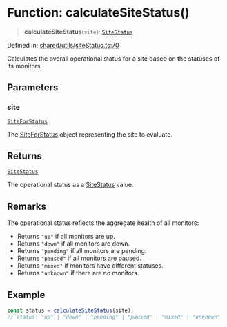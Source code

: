 # Function: calculateSiteStatus()

> **calculateSiteStatus**(`site`): [`SiteStatus`](../../../types/type-aliases/SiteStatus.md)

Defined in: [shared/utils/siteStatus.ts:70](https://github.com/Nick2bad4u/Uptime-Watcher/blob/8a1973382d5fe14c52996ecda381894eb7ecd4a6/shared/utils/siteStatus.ts#L70)

Calculates the overall operational status for a site based on the statuses of its monitors.

## Parameters

### site

[`SiteForStatus`](../../../types/interfaces/SiteForStatus.md)

The [SiteForStatus](../../../types/interfaces/SiteForStatus.md) object representing the site to evaluate.

## Returns

[`SiteStatus`](../../../types/type-aliases/SiteStatus.md)

The operational status as a [SiteStatus](../../../types/type-aliases/SiteStatus.md) value.

## Remarks

The operational status reflects the aggregate health of all monitors:
- Returns `"up"` if all monitors are up.
- Returns `"down"` if all monitors are down.
- Returns `"pending"` if all monitors are pending.
- Returns `"paused"` if all monitors are paused.
- Returns `"mixed"` if monitors have different statuses.
- Returns `"unknown"` if there are no monitors.

## Example

```typescript
const status = calculateSiteStatus(site);
// status: "up" | "down" | "pending" | "paused" | "mixed" | "unknown"
```
